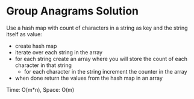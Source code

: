 # Group Anagrams Solution

Use a hash map with count of characters in a string as key and the string itself as value:

- create hash map
- iterate over each string in the array 
- for each string create an array where you will store the count of each character in that string
  - for each character in the string increment the counter in the array
- when done return the values from the hash map in an array

Time: O(m*n), Space: O(m)